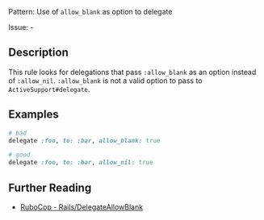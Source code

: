 Pattern: Use of `allow_blank` as option to delegate

Issue: -

## Description

This rule looks for delegations that pass `:allow_blank` as an option
instead of `:allow_nil`. `:allow_blank` is not a valid option to pass
to `ActiveSupport#delegate`.

## Examples

```ruby
# bad
delegate :foo, to: :bar, allow_blank: true

# good
delegate :foo, to: :bar, allow_nil: true
```

## Further Reading

* [RuboCop - Rails/DelegateAllowBlank](https://docs.rubocop.org/rubocop-rails/cops_rails.html#railsdelegateallowblank)
